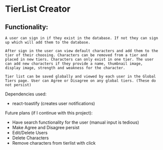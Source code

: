 # TierList Creator
## Functionality:
    
    A user can sign in if they exist in the database. If not they can sign up which will add them to the database.

    After sign in the user can view default characters and add them to the tier of their choosing. Characters can be removed from a tier and placed in new tiers. Characters can only exist in one tier. The user can add new characters if they provide a name, thumbnail image, display image, strength and weakness for the character. 

    Tier list can be saved globally and viewed by each user in the Global Tiers page. User can Agree or Disagree on any global tiers. (These do not persist)


Dependencies used:
- react-toastify (creates user notifications)


Future plans (if I continue with this project):
- Have search functionality for the user (manual input is tedious)
- Make Agree and Disagree persist
- Edit/Delete Users
- Delete Characters
- Remove characters from tierlist with click